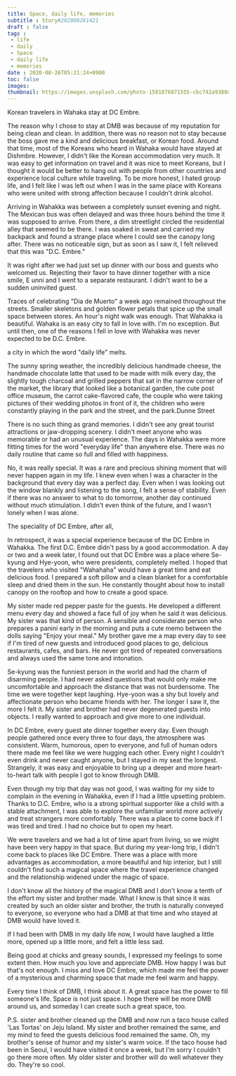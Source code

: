 ```yaml
---
title: Space, daily life, memories
subtitle : Story#202008261421
draft : false
tags :
 - life
 - daily
 - Space
 - daily life
 - memories
date : 2020-08-26T05:21:24+0900
toc: false
images: 
thumbnail: https://images.unsplash.com/photo-1581876871555-cbc742a9388d?ixlib=rb-1.2.1&q=80&fm=jpg&crop=entropy&cs=tinysrgb&w=1080&fit=max&ixid=eyJhcHBfaWQiOjE1NTU0OX0
---
```


Korean travelers in Wahaka stay at DC Embre.  

The reason why I chose to stay at DMB was because of my reputation for being clean and clean. In addition, there was no reason not to stay because the boss gave me a kind and delicious breakfast, or Korean food. Around that time, most of the Koreans who heard in Wahaka would have stayed at Dishmbre. However, I didn't like the Korean accommodation very much. It was easy to get information on travel and it was nice to meet Koreans, but I thought it would be better to hang out with people from other countries and experience local culture while traveling. To be more honest, I hated group life, and I felt like I was left out when I was in the same place with Koreans who were united with strong affection because I couldn't drink alcohol.  

Arriving in Wahakka was between a completely sunset evening and night. The Mexican bus was often delayed and was three hours behind the time it was supposed to arrive. From there, a dim streetlight circled the residential alley that seemed to be there. I was soaked in sweat and carried my backpack and found a strange place where I could see the canopy long after. There was no noticeable sign, but as soon as I saw it, I felt relieved that this was "D.C. Embre."  

It was right after we had just set up dinner with our boss and guests who welcomed us. Rejecting their favor to have dinner together with a nice smile, E unni and I went to a separate restaurant. I didn't want to be a sudden uninvited guest.  

Traces of celebrating "Dia de Muerto" a week ago remained throughout the streets. Smaller skeletons and golden flower petals that spice up the small space between stores. An hour's night walk was enough. That Wahakka is beautiful. Wahaka is an easy city to fall in love with. I'm no exception. But until then, one of the reasons I fell in love with Wahakka was never expected to be D.C. Embre.  

a city in which the word "daily life" melts.  

The sunny spring weather, the incredibly delicious handmade cheese, the handmade chocolate latte that used to be made with milk every day, the slightly tough charcoal and grilled peppers that sat in the narrow corner of the market, the library that looked like a botanical garden, the cute post office museum, the carrot cake-flavored cafe, the couple who were taking pictures of their wedding photos in front of it, the children who were constantly playing in the park and the street, and the park.Dunne Street  

There is no such thing as grand memories. I didn't see any great tourist attractions or jaw-dropping scenery. I didn't meet anyone who was memorable or had an unusual experience. The days in Wahakka were more fitting times for the word "everyday life" than anywhere else. There was no daily routine that came so full and filled with happiness.  

No, it was really special. It was a rare and precious shining moment that will never happen again in my life. I knew even when I was a character in the background that every day was a perfect day. Even when I was looking out the window blankly and listening to the song, I felt a sense of stability. Even if there was no answer to what to do tomorrow, another day continued without much stimulation. I didn't even think of the future, and I wasn't lonely when I was alone.  

The speciality of DC Embre, after all,  

In retrospect, it was a special experience because of the DC Embre in Wahakka. The first D.C. Embre didn't pass by a good accommodation. A day or two and a week later, I found out that DC Embre was a place where Se-kyung and Hye-yoon, who were presidents, completely melted. I hoped that the travelers who visited "Wahahaha" would have a great time and eat delicious food. I prepared a soft pillow and a clean blanket for a comfortable sleep and dried them in the sun. He constantly thought about how to install canopy on the rooftop and how to create a good space.  

My sister made red pepper paste for the guests. He developed a different menu every day and showed a face full of joy when he said it was delicious. My sister was that kind of person. A sensible and considerate person who prepares a panini early in the morning and puts a cute memo between the dolls saying "Enjoy your meal." My brother gave me a map every day to see if I'm tired of new guests and introduced good places to go, delicious restaurants, cafes, and bars. He never got tired of repeated conversations and always used the same tone and intonation.  

Se-kyung was the funniest person in the world and had the charm of disarming people. I had never asked questions that would only make me uncomfortable and approach the distance that was not burdensome. The time we were together kept laughing. Hye-yoon was a shy but lovely and affectionate person who became friends with her. The longer I saw it, the more I felt it. My sister and brother had never degenerated guests into objects. I really wanted to approach and give more to one individual.  

In DC Embre, every guest ate dinner together every day. Even though people gathered once every three to four days, the atmosphere was consistent. Warm, humorous, open to everyone, and full of human odors there made me feel like we were hugging each other. Every night I couldn't even drink and never caught anyone, but I stayed in my seat the longest. Strangely, it was easy and enjoyable to bring up a deeper and more heart-to-heart talk with people I got to know through DMB.  

Even though my trip that day was not good, I was waiting for my side to complain in the evening in Wahakka, even if I had a little upsetting problem. Thanks to D.C. Embre, who is a strong spiritual supporter like a child with a stable attachment, I was able to explore the unfamiliar world more actively and treat strangers more comfortably. There was a place to come back if I was tired and tired. I had no choice but to open my heart.  

We were travelers and we had a lot of time apart from living, so we might have been very happy in that space. But during my year-long trip, I didn't come back to places like DC Embre. There was a place with more advantages as accommodation, a more beautiful and hip interior, but I still couldn't find such a magical space where the travel experience changed and the relationship widened under the magic of space.  

I don't know all the history of the magical DMB and I don't know a tenth of the effort my sister and brother made. What I know is that since it was created by such an older sister and brother, the truth is naturally conveyed to everyone, so everyone who had a DMB at that time and who stayed at DMB would have loved it.  

If I had been with DMB in my daily life now, I would have laughed a little more, opened up a little more, and felt a little less sad.  

Being good at chicks and greasy sounds, I expressed my feelings to some extent then. How much you love and appreciate DMB. How happy I was but that's not enough. I miss and love DC Embre, which made me feel the power of a mysterious and charming space that made me feel warm and happy.  

Every time I think of DMB, I think about it. A great space has the power to fill someone's life. Space is not just space. I hope there will be more DMB around us, and someday I can create such a great space, too.  

P.S. sister and brother cleaned up the DMB and now run a taco house called 'Las Tortas' on Jeju Island. My sister and brother remained the same, and my mind to feed the guests delicious food remained the same. Oh, my brother's sense of humor and my sister's warm voice. If the taco house had been in Seoul, I would have visited it once a week, but I'm sorry I couldn't go there more often. My older sister and brother will do well whatever they do. They're so cool.  


